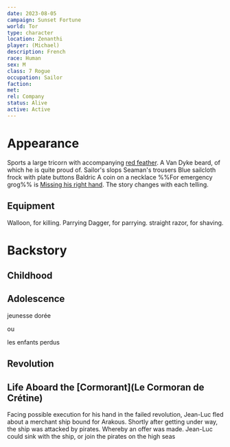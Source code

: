 ```yaml
---
date: 2023-08-05
campaign: Sunset Fortune
world: Tor
type: character
location: Zenanthi
player: (Michael)
description: French
race: Human
sex: M
class: 7 Rogue
occupation: Sailor
faction: 
met: 
rel: Company
status: Alive
active: Active
---
```

# Appearance
Sports a large tricorn with accompanying [red feather](<Le Cormoran de Crétine>).
A Van Dyke beard, of which he is quite proud of.
Sailor's slops
Seaman's trousers
Blue sailcloth frock with plate buttons
Baldric
A coin on a necklace %%For emergency grog%%
is [Missing his right hand](3.10.7_20230722%20Commotion%20at%20Candlekeep#Log).  The story changes with each telling.

## Equipment 
Walloon, for killing.
Parrying Dagger, for parrying.
straight razor, for shaving.

# Backstory
## Childhood
## Adolescence
jeunesse dorée

ou

les enfants perdus
## Revolution
## Life Aboard the [Cormorant](Le Cormoran de Crétine)
Facing possible execution for his hand in the failed revolution, Jean-Luc fled about a merchant ship bound for Arakous.  Shortly after getting under way, the ship was attacked by pirates.  Whereby an offer was made.  Jean-Luc could sink with the ship, or join the pirates on the high seas
